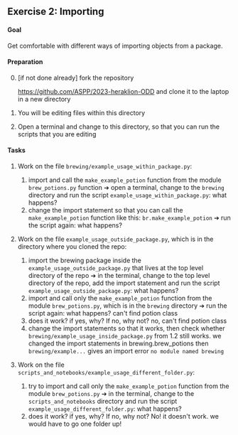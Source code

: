## Exercise 2: Importing

#### Goal

Get comfortable with different ways of importing objects from a package.

#### Preparation

0. [if not done already] fork the repository
   
   https://github.com/ASPP/2023-heraklion-ODD
   and clone it to the laptop in a new directory

1. You will be editing files within this directory

2. Open a terminal and change to this directory, so that you can run the scripts that you are editing

#### Tasks

1. Work on the file `brewing/example_usage_within_package.py`:
   
   1. import and call the `make_example_potion` function from the module `brew_potions.py` function ➔ open a terminal, change to the `brewing` directory and run the script `example_usage_within_package.py`: what happens?
   2. change the import statement so that you can call the `make_example_potion` function like this: `br.make_example_potion` ➔ run the script again: what happens?

2. Work on the file `example_usage_outside_package.py`, which is in the directory where you cloned the repo:
   
   1. import the brewing package inside the `example_usage_outside_package.py` that lives at the top level directory of the repo ➔ in the terminal, change to the top level directory of the repo, add the import statement and run the script `example_usage_outside_package.py`: what happens?
   2. import and call only the `make_example_potion` function from the module `brew_potions.py`, which is in the `brewing` directory ➔ run the script again: what happens?
   can't find potion class
   3. does it work? if yes, why? If no, why not? no, can't find potion class
   4. change the import statements so that it works, then check whether `brewing/example_usage_inside_package.py` from 1.2 still works. 
   we changed the import statements in brewing.brew_potions
   then `brewing/example...` gives an import error `no module named brewing`

3. Work on the file `scripts_and_notebooks/example_usage_different_folder.py`:
   
   1. try to import and call only the `make_example_potion` function from the module `brew_potions.py` ➔ in the terminal, change to the `scripts_and_notebooks` directory and run the script `example_usage_different_folder.py`: what happens?
   2. does it work? if yes, why? If no, why not?
   No! it doesn't work. we would have to go one folder up!
   
